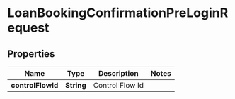 # LoanBookingConfirmationPreLoginRequest

## Properties
Name | Type | Description | Notes
------------ | ------------- | ------------- | -------------
**controlFlowId** | **String** | Control Flow Id | 
